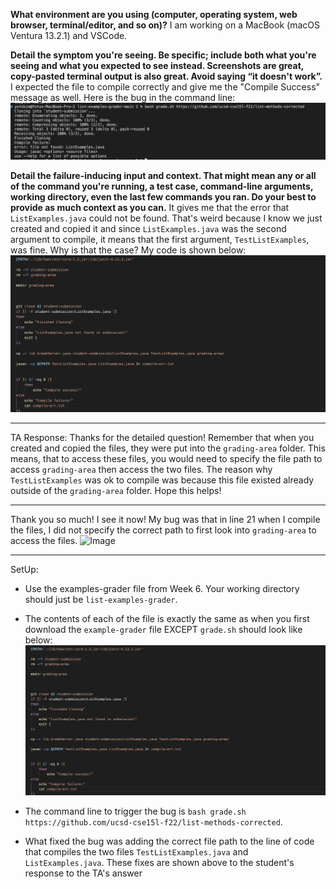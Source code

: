 **What environment are you using (computer, operating system, web browser, terminal/editor, and so on)?**
I am working on a MacBook (macOS Ventura 13.2.1) and VSCode. 


**Detail the symptom you're seeing. Be specific; include both what you're seeing and what you expected to see instead. Screenshots are great, copy-pasted terminal output is also great. Avoid saying “it doesn't work”.**
I expected the file to compile correctly and give me the "Compile Success" message as well. Here is the bug in the command line:
![Image](bugcd.png)


**Detail the failure-inducing input and context. That might mean any or all of the command you're running, a test case, command-line arguments, working directory, even the last few commands you ran. Do your best to provide as much context as you can.**
It gives me that the error that `ListExamples.java` could not be found. That's weird because I know we just created and copied it and since `ListExamples.java` was the second argument to compile, it means that the first argument, `TestListExamples`, was fine. Why is that the case? My code is shown below:
![Image](bugcode.png)

---
TA Response:
Thanks for the detailed question! Remember that when you created and copied the files, they were put into the `grading-area` folder. This means, that to access these files, you would need to specify the file path to access `grading-area` then access the two files. The reason why `TestListExamples` was ok to compile was because this file existed already outside of the `grading-area` folder. Hope this helps!

---


Thank you so much! I see it now! My bug was that in line 21 when I compile the files, I did not specify the correct path to first look into `grading-area` to access the files.
![Image](actualFixed)

---

SetUp:
- Use the examples-grader file from Week 6. Your working directory should just be `list-examples-grader`.
- The contents of each of the file is exactly the same as when you first download the `example-grader` file EXCEPT `grade.sh` should look like below:
![Image](bugcode.png)

- The command line to trigger the bug is `bash grade.sh https://github.com/ucsd-cse15l-f22/list-methods-corrected`.
- What fixed the bug was adding the correct file path to the line of code that compiles the two files `TestListExamples.java` and `ListExamples.java`. These fixes are shown above to the student's response to the TA's answer
